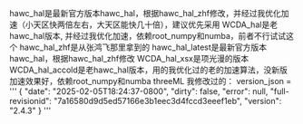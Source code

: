 hawc_hal是最新官方版本hawc_hal，根据hawc_hal_zhf修改，并经过我优化加速（小天区快两倍左右，大天区能快几十倍），建议优先采用
WCDA_hal是老hawc_hal版本, 并经过我优化加速，依赖root_numpy和numba，前者不行试试这个
hawc_hal_zhf是从张鸿飞那里拿到的
hawc_hal_latest是最新官方版本hawc_hal，根据hawc_hal_zhf修改
WCDA_hal_xsx是项光漫的版本
WCDA_hal_accold是老hawc_hal版本，用的我优化过的老的加速算法，没新版加速效果好，依赖root_numpy和numba
threeML 我修改过的： version_json = '''
{
 "date": "2025-02-05T18:24:37-0800",
 "dirty": false,
 "error": null,
 "full-revisionid": "7a16580d9d5ed57166e3b1eec3d4fccd3eeef1eb",
 "version": "2.4.3"
}
''' 